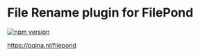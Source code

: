 # File Rename plugin for FilePond

[![npm version](https://badge.fury.io/js/filepond-plugin-file-rename.svg)](https://badge.fury.io/js/filepond-plugin-file-rename)

https://pqina.nl/filepond
